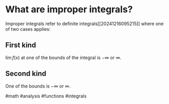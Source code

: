 # What are improper integrals? 
Improper integrals refer to definite integrals[[20241216095215]] where one of two cases applies: 

## First kind
$\lim f(x)$ at one of the bounds of the integral is $-\infty$ or $\infty$.

## Second kind
One of the bounds is $-\infty$ or $\infty$.

#math #analysis #functions #integrals